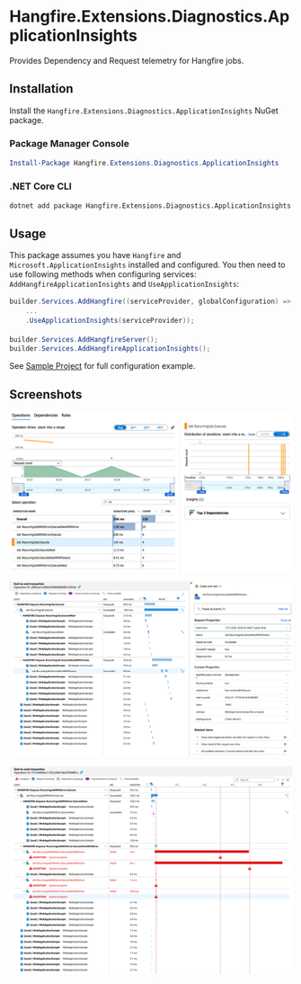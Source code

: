 # Hangfire.Extensions.Diagnostics.ApplicationInsights

Provides Dependency and Request telemetry for Hangfire jobs.

## Installation

Install the `Hangfire.Extensions.Diagnostics.ApplicationInsights` NuGet package.

### Package Manager Console

```powershell
Install-Package Hangfire.Extensions.Diagnostics.ApplicationInsights
```

### .NET Core CLI

```shell
dotnet add package Hangfire.Extensions.Diagnostics.ApplicationInsights
```

## Usage

This package assumes you have `Hangfire` and `Microsoft.ApplicationInsights` installed and configured.
You then need to use following methods when configuring services: `AddHangfireApplicationInsights` and `UseApplicationInsights`:

```cs
builder.Services.AddHangfire((serviceProvider, globalConfiguration) => globalConfiguration
    ...
    .UseApplicationInsights(serviceProvider));

builder.Services.AddHangfireServer();
builder.Services.AddHangfireApplicationInsights();
```

See [Sample Project](./samples/WebApplicationSample) for full configuration example.

## Screenshots

![Performance](./docs/application-insights-performance.png)

![Transaction](./docs/application-insights-transaction.png)

![Errors](./docs/application-insights-errors.png)